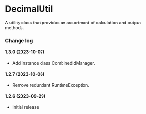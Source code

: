# DecimalUtil
A utility class that provides an assortment of calculation and output methods.

### Change log

#### 1.3.0 (2023-10-07)
*	Add instance class CombinedIdManager.

#### 1.2.7 (2023-10-06)
*	Remove redundant RuntimeException.

#### 1.2.6 (2023-09-29)
*	Initial release
